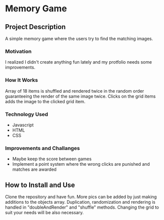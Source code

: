 # Memory Game

## Project Description
A simple memory game where the users try to find the matching images.

### Motivation
I realized I didn't create anything fun lately and my protfolio needs some improvements. 

### How It Works
Array of 18 items is shuffled and rendered twice in the random order guaranteeing the render of the same image twice.
Clicks on the grid items adds the image to the clicked grid item. 

### Technology Used
*   Javascript
*   HTML
*   CSS

### Improvements and Challanges
*   Maybe keep the score between games
*   Implement a point system where the wrong clicks are punished and matches are awarded

## How to Install and Use
Clone the repository and have fun. More pics can be added by just making additions to the objects array.
Duplication, randomization and rendering is handled in "doubleAndRender" and "shuffle" methods. Changing 
the grid to suit your needs will be also necessary.